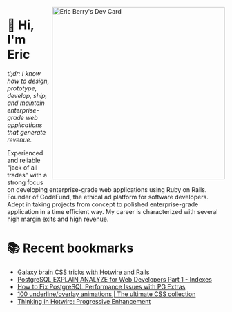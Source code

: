 <a href="https://app.daily.dev/coderberry"><img src="https://api.daily.dev/devcards/f1398102cb3141b28c0a4f753dec68c8.png?r=kki" width="400" alt="Eric Berry's Dev Card" align="right"/></a>

# 👋 Hi, I'm Eric

_tl;dr: I know how to design, prototype, develop, ship, and maintain enterprise-grade web applications that generate revenue._

Experienced and reliable "jack of all trades" with a strong focus on developing enterprise-grade web applications using Ruby on Rails. Founder of CodeFund, the ethical ad platform for software developers. Adept in taking projects from concept to polished enterprise-grade application in a time efficient way. My career is characterized with several high margin exits and high revenue.

# 📚 Recent bookmarks
<!-- BOOKMARKS:START -->
- [Galaxy brain CSS tricks with Hotwire and Rails](https://app.daily.dev/posts/6oTxrFQsV?utm_source=rss&utm_medium=bookmarks&utm_campaign=7c2eeff1f1b542d5b0d1edc7213a6cc7)
- [PostgreSQL EXPLAIN ANALYZE for Web Developers Part 1 - Indexes](https://app.daily.dev/posts/UY8RsWANO?utm_source=rss&utm_medium=bookmarks&utm_campaign=7c2eeff1f1b542d5b0d1edc7213a6cc7)
- [How to Fix PostgreSQL Performance Issues with PG Extras](https://app.daily.dev/posts/O8BXDuu9r?utm_source=rss&utm_medium=bookmarks&utm_campaign=7c2eeff1f1b542d5b0d1edc7213a6cc7)
- [100 underline/overlay animations | The ultimate CSS collection](https://app.daily.dev/posts/y9CFOUC5v?utm_source=rss&utm_medium=bookmarks&utm_campaign=7c2eeff1f1b542d5b0d1edc7213a6cc7)
- [Thinking in Hotwire: Progressive Enhancement](https://app.daily.dev/posts/TaXY58Sky?utm_source=rss&utm_medium=bookmarks&utm_campaign=7c2eeff1f1b542d5b0d1edc7213a6cc7)
<!-- BOOKMARKS:END -->

